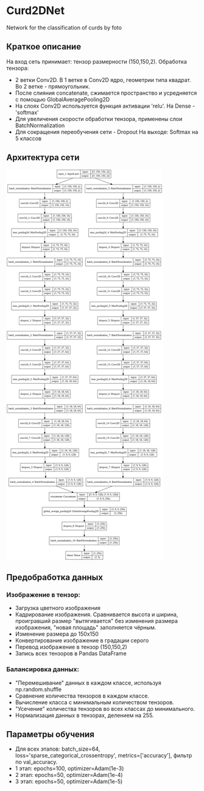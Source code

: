 # Curd2DNet
Network for the classification of curds by foto

## Краткое описание
На вход сеть принимает: тензор размерности (150,150,2).
Обработка тензора: 
- 2 ветки Conv2D. В 1 ветке в Conv2D ядро, геометрии типа квадрат. Во 2 ветке - прямоугольник.
- После слияния concatenate, сжимается пространство и усредняется с помощью GlobalAveragePooling2D
- На слоях Conv2D используется функция активации 'relu'. На Dense - 'softmax'
- Для увеличения скорости обработки тензора, применены слои BatchNormalization
- Для сокращения переобучения сети - Dropout
На выходе: Softmax на 5 классов


## Архитектура сети
![Image alt](https://github.com/sabeninvv/Curd2DNet/blob/master/model_architecture.png)


## Предобработка данных
### Изображение в тензор:
- Загрузка цветного изображения
- Кадрирование изображения. Сравнивается высота и ширина, проигравший размер "вытягивается" без изменения размера изображения, "новая площадь" заполняется чёрным. 
- Изменение размера до 150х150
- Конвертирование изображение в градации серого
- Перевод изображение в тензор (150,150,2)
- Запись всех тензоров в Pandas DataFrame
### Балансировка данных:
- "Перемешивание" данных в каждом классе, используя np.random.shuffle
- Сравнение количества тензоров в каждом классе. 
- Вычисление класса с минимальным количеством тензоров.
- "Усечение" количества тензоров во всех классах до минимального.
- Нормализация данных в тензорах, делением на 255.


## Параметры обучения
- Для всех этапов: batch_size=64, loss='sparse_categorical_crossentropy', metrics=['accuracy'], фильтр по val_accuracy.
- 1 этап: epochs=100, optimizer=Adam(1e-3)
- 2 этап: epochs=50, optimizer=Adam(1e-4)
- 3 этап: epochs=50, optimizer=Adam(1e-5)
